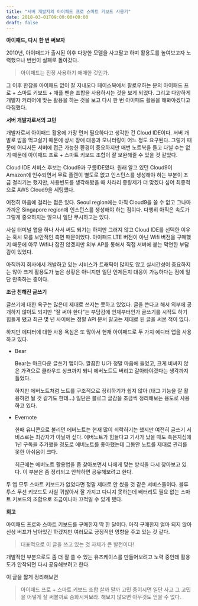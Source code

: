 ```yaml
---
title: "서버 개발자의 아이패드 프로 스마트 키보드 사용기"
date: 2018-03-01T09:00:00+09:00
draft: false
---
```


**아이패드, 다시 한 번 써보자**

2010년, 아이패드가 출시된 이후 다양한 모델을 사고팔고 하며 활용도를 높여보고자 노력했으나 번번이 실패로 돌아갔다. 

> 아이패드는 진정 사용하기 애매한 것인가.

그 이후 한참을 아이패드 없이 잘 지내오다 페이스북에서 팔로우하는 분의 아이패드 프로 + 스마트 키보드 + 애플 펜슬 조합을 사용하시는 것을 보게 되었다. 그리고 다양하게 개발자 커리어에 맞는 활용을 하는 것을 보고 다시 한 번 아이패드 활용을 해봐야겠다고 다짐했다.

**서버 개발자로서의 고민**

개발자로서 아이패드 활용에 가장 먼저 필요하다고 생각한 건 Cloud IDE이다. 서버 개발로 밥을 먹고살기 때문에 상시 장애 대응과 모니터링이 어느 정도 요구된다. 그렇기 때문에 어디서든 서버에 접근 가능한 환경이 중요하지만 매번 노트북을 들고 다닐 수는 없기 때문에 아이패드 프로 + 스마트 키보드 조합이 잘 보완해줄 수 있을 것 같았다. 

Cloud IDE 서비스 후보는 Cloud9과 구름IDE였다. 원래 알고 있던 Cloud9이 Amazon에 인수되면서 무료 플랜이 별도로 없고 인스턴스를 생성해야 하는 부분이 조금 걸리기는 했지만, 사용빈도를 생각해봤을 때 차라리 종량제가 더 맞겠다 싶어 최종적으로 AWS Cloud9을 세팅했다. 

여전히 마음에 걸리는 점은 있다. Seoul region에는 아직 Cloud9을 쓸 수 없고 그나마 가까운 Singapore region에 인스턴스를 생성해야 하는 점이다. 다행히 아직은 속도가 그렇게 중요하지는 않으니 일단 무시하고는 있다. 

사실 터미널 앱을 하나 사서 써도 되기는 하지만 그러지 않고 Cloud IDE를 선택한 이유는 혹시 모를 보안적인 측면 때문이었다. 아이패드 LTE 버전이 아닌 Wifi 버전을 구매했기 때문에 아무 Wifi나 잡진 않겠지만 외부 AP를 통해서 직접 서버에 붙는 막연한 부담감이 있었다. 

아직까지 회사에서 개발하고 있는 서비스가 트래픽이 많지도 않고 실시간성이 중요하지는 않아 크게 활용도가 높은 상황은 아니지만 일단 언제든지 대응이 가능하다는 점에 일단 만족하는 중이다.

**조금 친해진 글쓰기**

글쓰기에 대한 욕구는 많은데 제대로 쓰지는 못하고 있었다. 글을 쓴다고 해서 외부에 공개하지 않아도 되지만 "잘 써야 한다"는 부담감에 언제부터인가 글쓰기를 시작도 하기 힘들게 됐고 최근 몇 년 사이에는 정말 API 문서 말고는 제대로 된 글을 써본 적이 없다. 

하지만 에디터에 대한 사용 욕심은 또 많아서 현재 아이패드로 두 가지 에디터 앱을 사용하고 있다. 

* Bear

    Bear는 마크다운 글쓰기 앱이다. 깔끔한 UI가 정말 마음에 들었고, 크게 비싸지 않은 가격으로 클라우드 싱크까지 되니 에버노트도 버리고 갈아타야겠다는 생각까지 들었다. 

    하지만 에버노트처럼 노트를 구조적으로 정리하기가 쉽지 않아 (태그 기능을 잘 활용하면 될 것 같기도 한데...) 일단은 블로그 글감을 조금씩 정리해보는 용도로 사용하고 있다. 

* Evernote
  
    한때 유니콘으로 불리던 에버노트는 현재 많이 쇠락하기는 했지만 여전히 글쓰기 서비스로는 최강자가 아닐까 싶다. 에버노트가 힘들다고 기사가 났을 때도 측은지심에 1년 구독을 추가했을 정도로 에버노트를 좋아했는데 그동안 노트를 제대로 관리를 못한 아쉬움이 크다. 

    최근에는 에버노트 활용법을 좀 찾아보면서 나에게 맞는 방식을 다시 찾아보고 있다. 이 부분은 좀 정리되고 안착하면 공유해보려고 한다. 

두 앱 모두 스마트 키보드가 없었다면 정말 제대로 안 썼을 것 같은 서비스들이다. 블루투스 무선 키보드도 사실 귀찮아서 잘 가지고 다니지 못하는데 배터리도 필요 없는 스마트 키보드의 조합으로 조금이나마 끄적일 수 있게 됐다. 

**회고**

아이패드 프로와 스마트 키보드를 구매한지 딱 한 달이다. 아직 구매한지 얼마 되지 않아 신상 버프가 남아있긴 하겠지만 여러모로 긍정적인 영향을 주고 있는 것 같다. 

> 대표적으로 이 글을 쓰고 있는 것 자체가 큰 발전이다!

개발적인 부분으로도 좀 더 잘 쓸 수 있는 유즈케이스를 만들어보려고 노력 중인데 활용도가 안착되면 다시 공유해보려고 한다. 

이 글을 짧게 정리해보면

> 아이패드 프로 + 스마트 키보드 조합 살까 말까 고민 중이시면 일단 사고 그 고민을 어떻게 잘 써볼까로 승화시켜보라. 해보지 않으면 아무것도 얻을 수 없다. 